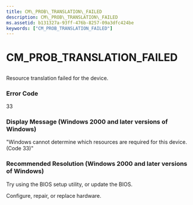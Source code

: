 ```yaml
---
title: CM\_PROB\_TRANSLATION\_FAILED
description: CM\_PROB\_TRANSLATION\_FAILED
ms.assetid: b131327a-93ff-476b-8257-09a3dfc424be
keywords: ["CM_PROB_TRANSLATION_FAILED"]
---
```


# CM\_PROB\_TRANSLATION\_FAILED


## <a href="" id="ddk-cm-prob-translation-failed-dg"></a>


Resource translation failed for the device.

### Error Code

33

### Display Message (Windows 2000 and later versions of Windows)

"Windows cannot determine which resources are required for this device. (Code 33)"

### Recommended Resolution (Windows 2000 and later versions of Windows)

Try using the BIOS setup utility, or update the BIOS.

Configure, repair, or replace hardware.

 

 





